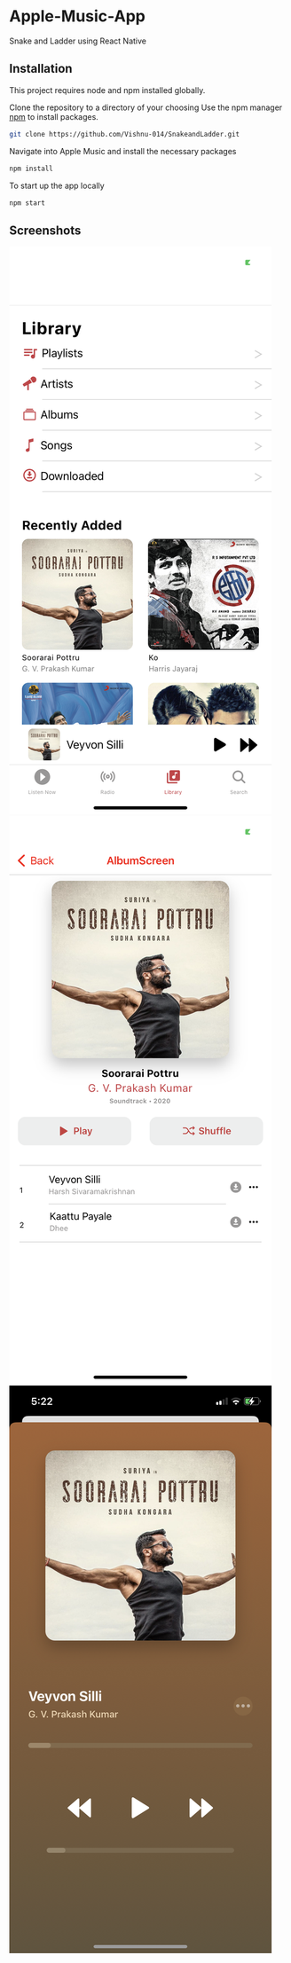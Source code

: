 # Apple-Music-App

Snake and Ladder using React Native

## Installation

This project requires node and npm installed globally.

Clone the repository to a directory of your choosing
Use the npm manager [npm](https://nodejs.org/en) to install packages.

```bash
git clone https://github.com/Vishnu-014/SnakeandLadder.git
```

Navigate into Apple Music and install the necessary packages

```bash
npm install
```

To start up the app locally

```bash
npm start
```

## Screenshots

![alt text](https://github.com/Vishnu-014/Apple-Music-App/blob/main/screenshots/IMG_5356.PNG)
![alt text](https://github.com/Vishnu-014/Apple-Music-App/blob/main/screenshots/IMG_5357.PNG)
![alt text](https://github.com/Vishnu-014/Apple-Music-App/blob/main/screenshots/IMG_5358.PNG)
